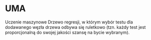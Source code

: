 # UMA
Uczenie maszynowe
Drzewo regresji, w którym wybór testu dla dodawanego węzła drzewa odbywa się ruletkowo (tzn. każdy test jest proporcjonalną do swojej jakości szansę na bycie wybranym).
